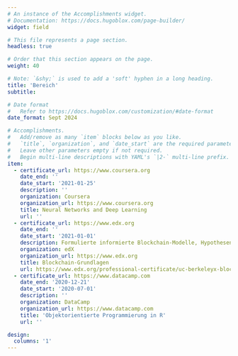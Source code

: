 ```yaml
---
# An instance of the Accomplishments widget.
# Documentation: https://docs.hugoblox.com/page-builder/
widget: field

# This file represents a page section.
headless: true

# Order that this section appears on the page.
weight: 40

# Note: `&shy;` is used to add a 'soft' hyphen in a long heading.
title: 'Bereich'
subtitle:

# Date format
#   Refer to https://docs.hugoblox.com/customization/#date-format
date_format: Sept 2024

# Accomplishments.
#   Add/remove as many `item` blocks below as you like.
#   `title`, `organization`, and `date_start` are the required parameters.
#   Leave other parameters empty if not required.
#   Begin multi-line descriptions with YAML's `|2-` multi-line prefix.
item:
  - certificate_url: https://www.coursera.org
    date_end: ''
    date_start: '2021-01-25'
    description: ''
    organization: Coursera
    organization_url: https://www.coursera.org
    title: Neural Networks and Deep Learning
    url: ''
  - certificate_url: https://www.edx.org
    date_end: ''
    date_start: '2021-01-01'
    description: Formulierte informierte Blockchain-Modelle, Hypothesen und Anwendungsfälle.
    organization: edX
    organization_url: https://www.edx.org
    title: Blockchain-Grundlagen
    url: https://www.edx.org/professional-certificate/uc-berkeleyx-blockchain-fundamentals
  - certificate_url: https://www.datacamp.com
    date_end: '2020-12-21'
    date_start: '2020-07-01'
    description: ''
    organization: DataCamp
    organization_url: https://www.datacamp.com
    title: 'Objektorientierte Programmierung in R'
    url: ''

design:
  columns: '1'
---
```

